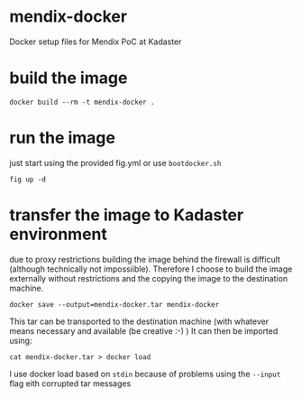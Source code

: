 # mendix-docker
Docker setup files for Mendix PoC at Kadaster

# build the image
```
docker build --rm -t mendix-docker .
```

# run the image
just start using the provided fig.yml or use `bootdocker.sh`
```
fig up -d
```

# transfer the image to Kadaster environment
due to proxy restrictions building the image behind the firewall is difficult (although technically not impossiible). Therefore I choose to build the image externally without restrictions and the copying the image to the destination machine.
```
docker save --output=mendix-docker.tar mendix-docker
```
This tar can be transported to the destination machine (with whatever means necessary and available (be creative :-) )
It can then be imported using:
```
cat mendix-docker.tar > docker load
```
I use docker load based on `stdin` because of problems using the `--input` flag eith corrupted tar messages
